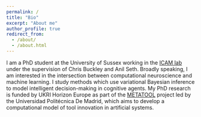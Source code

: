 ```yaml
---
permalink: /
title: "Bio"
excerpt: "About me"
author_profile: true
redirect_from: 
  - /about/
  - /about.html
---
```


I am a PhD student at the University of Sussex working in the [ICAM lab](https://thebuckleylab.github.io/) under the supervision of Chris Buckley and Anil Seth. Broadly speaking, I am interested in the intersection between computational neuroscience and machine learning. I study methods which use variational Bayesian inference to model intelligent decision-making in cognitive agents. My PhD research is funded by UKRI Horizon Europe as part of the [METATOOL](https://www.metatool-project.eu/) project led by the Universidad Politécnica De Madrid, which aims to develop a computational model of tool innovation in artificial systems. 